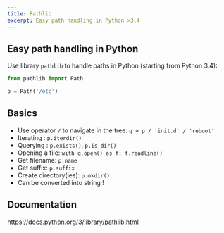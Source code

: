 ```yaml
---
title: Pathlib
excerpt: Easy path handling in Python >3.4
---
```


## Easy path handling in Python

Use library `pathlib` to handle paths in Python (starting from Python 3.4):

```python
from pathlib import Path

p = Path('/etc')
```

## Basics

- Use operator `/` to navigate in the tree: `q = p / 'init.d' / 'reboot'`
- Iterating : `p.iterdir()`
- Querying : `p.exists()`, `p.is_dir()`
- Opening a file: `with q.open() as f: f.readline()`
- Get filename: `p.name`
- Get suffix: `p.suffix`
- Create directory(ies): `p.mkdir()`
- Can be converted into string !

## Documentation
<https://docs.python.org/3/library/pathlib.html>